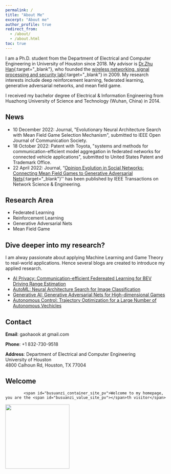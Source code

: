 ```yaml
---
permalink: /
title: "About Me"
excerpt: "About me"
author_profile: true
redirect_from:
  - /about/
  - /about.html
toc: true
---
```


I am a Ph.D. student from the Department of Electrical and Computer Engineering in University of Houston since 2018. My advisor is [Dr.Zhu Han](http://www2.egr.uh.edu/~zhan2/){:target="_blank"}, who founded the [wireless networking, signal processing and security lab](http://wireless.egr.uh.edu/){:target="_blank"} in 2009. My research interests include deep reinforcement learning, federated learning, generative adversarial networks, and mean field game.  

I received my bachelor degree of Electrical & Information Engineering from Huazhong University of Science and Technology (Wuhan, China) in 2014.  
 
## News
* 10 December 2022: Journal, "Evolutionary Neural Architecture Search with Mean Field Game Selection Mechanism", submitted to IEEE Open Journal of Communication Society.
* 18 October 2022: Patent with Toyota, "systems and methods for communication-efficient model aggregation in federated networks for connected vehicle applications", submitted to United States Patent and Trademark Office. 
* 22 April 2022: Journal, “[Opinion Evolution in Social Networks: Connecting Mean Field Games to Generative Adversarial Nets](https://ieeexplore.ieee.org/document/9762023){:target="_blank"}'' has been published by IEEE Transactions on Network Science & Engineering. 

## Research Area
* Federated Learning
* Reinforcement Learning
* Generative Adversarial Nets
* Mean Field Game

## Dive deeper into my research?
I am alway passionate about applying Machine Learning and Game Theory to real-world applications. Hence several blogs are created to introduce my applied research.
* [AI Privacy: Communication-efficient Federeated Learning for BEV Driving Range Estimation](/federatedLearningDRE/)
* [AutoML: Neural Architecture Search for Image Classification](/nas/)
* [Generative AI: Generative Adversarial Nets for High-dimensional Games](/GAN_MFG/)
* [Autonomous Control: Trajectory Optimization for a Large Number of Autonomous Vechicles](/UAV/)

## Contact
**Email**: gaohaook at gmail.com

**Phone**: +1 832-730-9518

**Address**: Department of Electrical and Computer Engineering  
University of Houston  
4800 Calhoun Rd,
Houston, TX 77004

## Welcome
<div >

<script async src="//busuanzi.ibruce.info/busuanzi/2.3/busuanzi.pure.mini.js"></script>
            <span id="busuanzi_container_site_pv">Welcome to my homepage, you are the <span id="busuanzi_value_site_pv"></span>th visitor</span>
<img align="center" width="200" src="{{ site.url }}/images/myimage/visited.gif" alt="" display:inline>
</div>
